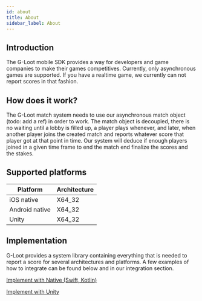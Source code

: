 ```yaml
---
id: about
title: About
sidebar_label: About
---
```


## Introduction

The G-Loot mobile SDK provides a way for developers and game companies to make their games competitives.
Currently, only asynchronous games are supported. If you have a realtime game, we currently can not
report scores in that fashion.

## How does it work?

The G-Loot match system needs to use our asynchronous match object (todo: add a ref) in order to work. The match object is decoupled, there is no waiting until a lobby is filled up, a player plays whenever, and later, when another player joins the created match and reports whatever score that player got at that point in time. Our system will deduce if enough players joined in a given time frame to end the match end finalize the scores and the stakes.

## Supported platforms

| Platform       | Architecture |
| -------------- | ------------ |
| iOS native     | X64_32       |
| Android native | X64_32       |
| Unity          | X64_32       |

## Implementation

G-Loot provides a system library containing everything that is needed to report a score for several architectures and platforms. A few examples of how to integrate can be found below and in our integration section.

[Implement with Native (Swift, Kotlin)](integrations-native.md)

[Implement with Unity](integrations-unity.md)
